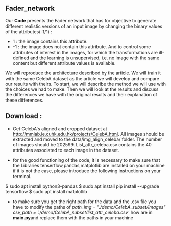 ## Fader_network
Our **Code** presents the Fader network that has for objective to generate different realistic versions
of an input image by changing the binary values of the attributes(-1/1) :
* 1 :
the image contains this attribute. 
* -1 : the image does not contain this attribute.
And to control some attributes of interest in the images, for which the transformations
are ill-defined and the learning is unsupervised, i.e. no image with the same content
but different attribute values is available.

We will reproduce the architecture described by the article. We will train it with the same
CelebA dataset as the article we will develop and compare our results with theirs. To start, we will
describe the method we will use with the choices we had to make. Then we will look at the results
and discuss the differences we have with the original results and their explanation of these differences.

 

## Download : 

- Get CelebA's aligned and cropped dataset at http://mmlab.ie.cuhk.edu.hk/projects/CelebA.html. All images should be extracted and moved to the data/img_align_celeba/ folder. The number of images should be 202599. List_attr_celeba.csv contains the 40 attributes associated to each image in the dataset.

- for the good functioning of the code, it is necessary to make sure that the Libraries tenserflow,pandas,matplotlib are installed on your machine 
if it is not the case, please introduce the following instructions on your terminal.

 $ sudo apt install python3-pandas 
 $ sudo apt install pip install --upgrade tensorflow
 $ sudo apt install matplotlib
 
 - to make sure you get the right path for the data and the .csv file you have to modify the paths of *path_img = "./demo/CelebA_subset/images"*
 *csv_path = './demo/CelebA_subset/list_attr_celeba.csv'* how are in **main.py**and replace them with the paths in your machine 
 
 
